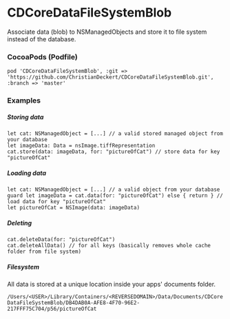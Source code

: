 # CDCoreDataFileSystemBlob

Associate data (blob) to NSManagedObjects and store it to file system instead of the database.


### CocoaPods (Podfile)

`pod 'CDCoreDataFileSystemBlob', :git => 'https://github.com/ChristianDeckert/CDCoreDataFileSystemBlob.git', :branch => 'master'`

### Examples

##### Storing data

```
let cat: NSManagedObject = [...] // a valid stored managed object from your database
let imageData: Data = nsImage.tiffRepresentation
cat.store(data: imageData, for: "pictureOfCat") // store data for key "pictureOfCat"
```

##### Loading data

```
let cat: NSManagedObject = [...] // a valid object from your database
guard let imageData = cat.data(for: "pictureOfCat") else { return } // load data for key "pictureOfCat"
let pictureOfCat = NSImage(data: imageData)
```

##### Deleting

```
cat.deleteData(for: "pictureOfCat")
cat.deleteAllData() // for all keys (basically removes whole cache folder from file system)
```

##### Filesystem

All data is stored at a unique location inside your apps' documents folder.

`/Users/<USER>/Library/Containers/<REVERSEDOMAIN>/Data/Documents/CDCoreDataFileSystemBlob/DB4DAB0A-AFE8-4F70-96E2-217FFF75C704/p56/pictureOfCat`
